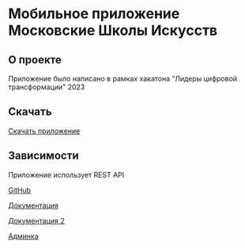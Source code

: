 # Мобильное приложение Московские Школы Искусств

## О проекте

Приложение было написано в рамках хакатона "Лидеры цифровой трансформации" 2023

## Скачать

[Скачать приложение]()

## Зависимости

Приложение использует REST API

[GitHub](https://github.com/Kideri/dolgostroiki-20)

[Документация](http://dolgostroiki-20.game-kit.ru/swagger/)

[Документация 2](http://dolgostroiki-20.game-kit.ru/docs/)

[Админка](http://dolgostroiki-20.game-kit.ru/admin/)